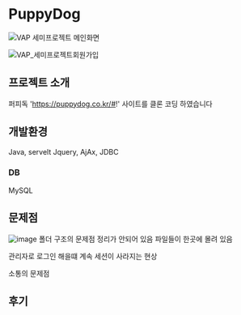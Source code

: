 # PuppyDog
![VAP 세미프로젝트 메인화면](https://github.com/jueon-kim/PuppyDog/assets/55221207/e406efc1-e89e-4aac-9405-28974a4cc40c)


![VAP_세미프로젝트회원가입](https://github.com/jueon-kim/PuppyDog/assets/55221207/b3ff105c-adf1-44c2-829e-94237a159e74)


## 프로젝트 소개 
퍼피독 'https://puppydog.co.kr/#!' 사이트를 클론 코딩 하였습니다 

## 개발환경 
Java, servelt Jquery, AjAx, JDBC

### DB 
MySQL

## 문제점 
![image](https://github.com/jueon-kim/PuppyDog/assets/55221207/03ada5e2-c80a-4aff-9c8c-d8e32d5f6255)
폴더 구조의 문제점 정리가 안되어 있음 파일들이 한곳에 몰려 있음 

관리자로 로그인 해을떄 계속 세션이 사라지는 현상 

소통의 문제점 



## 후기 

